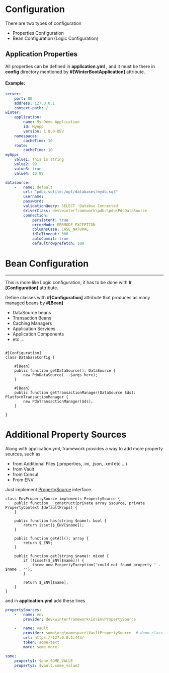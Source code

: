 # Configuration

There are two types of configuration

- Properties Configuration
- Bean Configuration (Logic Configuration)

## Application Properties

All properties can be defined in **application.yml** , and it must be there in **config**
directory mentioned by **#[WinterBootApplication]** attribute.

#### Example:

```yaml
server:
    port: 80
    address: 127.0.0.1
    context-path: /
winter:
    application:
        name: My Demo Application
        id: MyApp
        version: 1.0.0-DEV
    namespaces:
        cacheTime: 10
    route:
        cacheTime: 10
myApp:
    value1: This is string
    value2: 99
    value3: true
    value4: 10.89

datasource:
    -   name: default
        url: "pdbc:sqlite:/opt/databases/mydb.sq3"
        username:
        password:
        validationQuery: SELECT 'Databse Connected'
        driverClass: dev\winterframework\pdbc\pdo\PdoDataSource
        connection:
            persistent: true
            errorMode: ERRMODE_EXCEPTION
            columnsCase: CASE_NATURAL
            idleTimeout: 300
            autoCommit: true
            defaultrowprefetch: 100

```

# Bean Configuration

----

This is more like Logic configuration, it has to be done with **#[Configuration]** attribute.

Define classes with **#[Configuration]** attribute that produces as many managed beans by **#[Bean]**

- DataSource beans
- Transaction Beans
- Caching Managers
- Application Services
- Application Components
- etc ...

```phpt

#[Configuration]
class DatabaseConfig {

    #[Bean]
    public function getDataSource(): DataSource {
        new PdoDataSource(...$args_here);
    }
    
    #[Bean]
    public function getTransactionManager(DataSource $ds): PlatformTransactionManager {
        new PdoTransactionManager($ds);
    }

}

```

# Additional Property Sources

Along with application.yml, framework provides a way to add more property sources, such as

- from Additional Files (.properties, .ini, .json, .xml etc ...)
- from Vault
- from Consul
- From ENV

Just implement [PropertySource](../src/io/PropertySource.php) interface.

```phpt
class EnvPropertySource implements PropertySource {
    public function __construct(private array $source, private PropertyContext $defaultProps) {
    }
    
    public function has(string $name): bool {
        return isset($_ENV[$name]);
    }

    public function getAll(): array {
        return $_ENV;
    }
    
    public function get(string $name): mixed {
        if (!isset($_ENV[$name])) {
            throw new PropertyException('could not found property ' . $name . '');
        }
        
        return $_ENV[$name];
    }
}
```

and in **application.yml** add these lines

```yaml
propertySources:
    -   name: env
        provider: dev\winterframework\io\EnvPropertySource

    -   name: vault
        provider: some\org\namespace\VaultPropertySource  # demo class name, This is not implemented in framework
        url: https://127.0.0.1:443/
        token: some-text
        more: some-more

some:
    property1: $env.SOME_VALUE
    property2: $vault.some_value2
```

